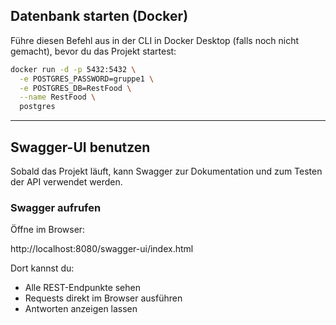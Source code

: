 ## Datenbank starten (Docker)

Führe diesen Befehl aus in der CLI in Docker Desktop (falls noch nicht gemacht), bevor du das Projekt startest:

```bash
docker run -d -p 5432:5432 \
  -e POSTGRES_PASSWORD=gruppe1 \
  -e POSTGRES_DB=RestFood \
  --name RestFood \
  postgres
```

---
## Swagger-UI benutzen

Sobald das Projekt läuft, kann Swagger zur Dokumentation und zum Testen der API verwendet werden.

### Swagger aufrufen

Öffne im Browser:

http://localhost:8080/swagger-ui/index.html

Dort kannst du:

- Alle REST-Endpunkte sehen
- Requests direkt im Browser ausführen
- Antworten anzeigen lassen
